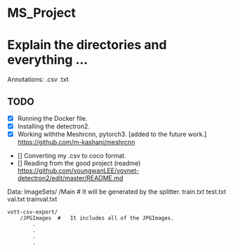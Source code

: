 # MS_Project



#	Explain the directories and everything ... 

Annotations:
	.csv
	.txt

## TODO
 - [x] Running the Docker file.
 - [x] Installing the detectron2.
 - [x] Working withthe Meshrcnn, pytorch3. [added to the future work.] https://github.com/m-kashani/meshrcnn
 - [] Converting my .csv to coco format.
 - [] Reading from the good project (readme) https://github.com/youngwanLEE/vovnet-detectron2/edit/master/README.md
 


Data:
	ImageSets/
		/Main		#	It will be generated by the splitter.
			train.txt
			test.txt
			val.txt
			trainval.txt

	vott-csv-export/
		/JPGImages	#	It includes all of the JPGImages.
			.
			.
			.
			.
